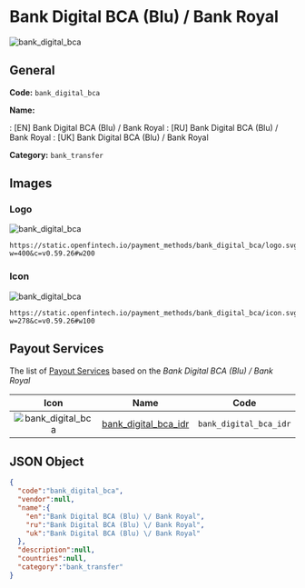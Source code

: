 
# Bank Digital BCA (Blu) / Bank Royal 
![bank_digital_bca](https://static.openfintech.io/payment_methods/bank_digital_bca/logo.svg?w=400&c=v0.59.26#w200)  

## General 
**Code:** `bank_digital_bca` 
 
**Name:** 
 
:	[EN] Bank Digital BCA (Blu) / Bank Royal 
:	[RU] Bank Digital BCA (Blu) / Bank Royal 
:	[UK] Bank Digital BCA (Blu) / Bank Royal 
 
**Category:** `bank_transfer` 
 

## Images 

### Logo 
![bank_digital_bca](https://static.openfintech.io/payment_methods/bank_digital_bca/logo.svg?w=400&c=v0.59.26#w200)  

```
https://static.openfintech.io/payment_methods/bank_digital_bca/logo.svg?w=400&c=v0.59.26#w200
```  

### Icon 
![bank_digital_bca](https://static.openfintech.io/payment_methods/bank_digital_bca/icon.svg?w=278&c=v0.59.26#w100)  

```
https://static.openfintech.io/payment_methods/bank_digital_bca/icon.svg?w=278&c=v0.59.26#w100
```  

## Payout Services 
 
The list of [Payout Services](/payout-services/) based on the _Bank Digital BCA (Blu) / Bank Royal_ 

|Icon|Name|Code| 
|:---:|:---:|:---:| 
|![bank_digital_bca](https://static.openfintech.io/payout_methods/bank_digital_bca/icon.svg?w=278&c=v0.59.26#w40) |[bank_digital_bca_idr](/payout-services/bank_digital_bca_idr/)|`bank_digital_bca_idr`| 
 

## JSON Object 

```json
{
  "code":"bank_digital_bca",
  "vendor":null,
  "name":{
    "en":"Bank Digital BCA (Blu) \/ Bank Royal",
    "ru":"Bank Digital BCA (Blu) \/ Bank Royal",
    "uk":"Bank Digital BCA (Blu) \/ Bank Royal"
  },
  "description":null,
  "countries":null,
  "category":"bank_transfer"
}
```  
